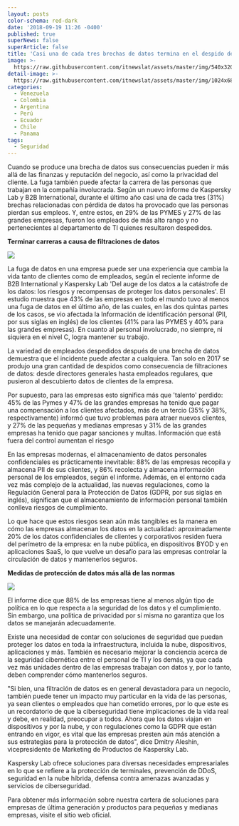```yaml
---
layout: posts
color-schema: red-dark
date: '2018-09-19 11:26 -0400'
published: true
superNews: false
superArticle: false
title: 'Casi una de cada tres brechas de datos termina en el despido de empleados  '
image: >-
  https://raw.githubusercontent.com/itnewslat/assets/master/img/540x320/Despidos-p.jpg
detail-image: >-
  https://raw.githubusercontent.com/itnewslat/assets/master/img/1024x680/Despidos-g.jpg
categories:
  - Venezuela
  - Colombia
  - Argentina
  - Perú
  - Ecuador
  - Chile
  - Panama
tags:
  - Seguridad
---
```

Cuando se produce una brecha de datos sus consecuencias pueden ir más allá de las finanzas y reputación del negocio, así como la privacidad del cliente. La fuga también puede afectar la carrera de las personas que trabajan en la compañía involucrada. Según un nuevo informe de Kaspersky Lab y B2B International, durante el último año casi una de cada tres (31%) brechas relacionadas con pérdida de datos ha provocado que las personas pierdan sus empleos. Y, entre estos, en 29% de las PYMES y 27% de las grandes empresas, fueron los empleados de más alto rango y no pertenecientes al departamento de TI quienes resultaron despedidos.

**Terminar carreras a causa de filtraciones de datos**

![](https://infosertecblog.files.wordpress.com/2018/09/180919-9.jpg?w=1080)

La fuga de datos en una empresa puede ser una experiencia que cambia la vida tanto de clientes como de empleados, según el reciente informe de B2B International y Kaspersky Lab 'Del auge de los datos a la catástrofe de los datos: los riesgos y recompensas de proteger los datos personales'. El estudio muestra que 43% de las empresas en todo el mundo tuvo al menos una fuga de datos en el último año, de las cuales, en las dos quintas partes de los casos, se vio afectada la Información de identificación personal (PII, por sus siglas en inglés) de los clientes (41% para las PYMES y 40% para las grandes empresas). En cuanto al personal involucrado, no siempre, ni siquiera en el nivel C, logra mantener su trabajo.

La variedad de empleados despedidos después de una brecha de datos demuestra que el incidente puede afectar a cualquiera. Tan solo en 2017 se produjo una gran cantidad de despidos como consecuencia de filtraciones de datos: desde directores generales hasta empleados regulares, que pusieron al descubierto datos de clientes de la empresa.

Por supuesto, para las empresas esto significa más que 'talento' perdido: 45% de las Pymes y 47% de las grandes empresas ha tenido que pagar una compensación a los clientes afectados, más de un tercio (35% y 38%, respectivamente) informó que tuvo problemas para atraer nuevos clientes, y 27% de las pequeñas y medianas empresas y 31% de las grandes empresas ha tenido que pagar sanciones y multas.
Información que está fuera del control aumentan el riesgo

En las empresas modernas, el almacenamiento de datos personales confidenciales es prácticamente inevitable: 88% de las empresas recopila y almacena PII de sus clientes, y 86% recolecta y almacena información personal de los empleados, según el informe. Además, en el entorno cada vez más complejo de la actualidad, las nuevas regulaciones, como la Regulación General para la Protección de Datos (GDPR, por sus siglas en inglés), significan que el almacenamiento de información personal también conlleva riesgos de cumplimiento.

Lo que hace que estos riesgos sean aún más tangibles es la manera en cómo las empresas almacenan los datos en la actualidad: aproximadamente 20% de los datos confidenciales de clientes y corporativos residen fuera del perímetro de la empresa: en la nube pública, en dispositivos BYOD y en aplicaciones SaaS, lo que vuelve un desafío para las empresas controlar la circulación de datos y mantenerlos seguros. 

**Medidas de protección de datos más allá de las normas**

![](https://infosertecblog.files.wordpress.com/2018/09/charts-1.jpg?w=1080)

El informe dice que 88% de las empresas tiene al menos algún tipo de política en lo que respecta a la seguridad de los datos y el cumplimiento. Sin embargo, una política de privacidad por sí misma no garantiza que los datos se manejarán adecuadamente.

Existe una necesidad de contar con soluciones de seguridad que puedan proteger los datos en toda la infraestructura, incluida la nube, dispositivos, aplicaciones y más. También es necesario mejorar la conciencia acerca de la seguridad cibernética entre el personal de TI y los demás, ya que cada vez más unidades dentro de las empresas trabajan con datos y, por lo tanto, deben comprender cómo mantenerlos seguros.

"Si bien, una filtración de datos es en general devastadora para un negocio, también puede tener un impacto muy particular en la vida de las personas, ya sean clientes o empleados que han cometido errores, por lo que este es un recordatorio de que la ciberseguridad tiene implicaciones de la vida real y debe, en realidad, preocupar a todos. Ahora que los datos viajan en dispositivos y por la nube, y con regulaciones como la GDPR que están entrando en vigor, es vital que las empresas presten aún más atención a sus estrategias para la protección de datos", dice Dmitry Aleshin, vicepresidente de Marketing de Productos de Kaspersky Lab.

Kaspersky Lab ofrece soluciones para diversas necesidades empresariales en lo que se refiere a la protección de terminales, prevención de DDoS, seguridad en la nube híbrida, defensa contra amenazas avanzadas y servicios de ciberseguridad. 

Para obtener más información sobre nuestra cartera de soluciones para empresas de última generación y productos para pequeñas y medianas empresas, visite el sitio web oficial. 